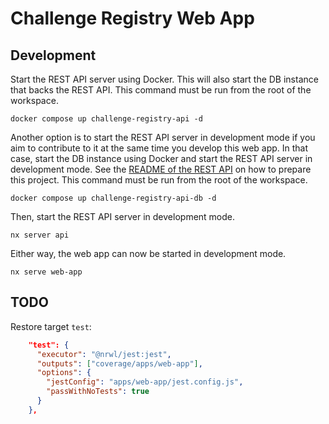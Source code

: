 # Challenge Registry Web App

## Development

Start the REST API server using Docker. This will also start the DB instance
that backs the REST API. This command must be run from the root of the
workspace.

```console
docker compose up challenge-registry-api -d
```

Another option is to start the REST API server in development mode if you aim to
contribute to it at the same time you develop this web app. In that case, start
the DB instance using Docker and start the REST API server in development mode.
See the [README of the REST API](../api/README.md) on how to prepare this
project. This command must be run from the root of the workspace.

```console
docker compose up challenge-registry-api-db -d
```

Then, start the REST API server in development mode.

```console
nx server api
```

Either way, the web app can now be started in development mode.

```console
nx serve web-app
```

## TODO

Restore target `test`:

```json
    "test": {
      "executor": "@nrwl/jest:jest",
      "outputs": ["coverage/apps/web-app"],
      "options": {
        "jestConfig": "apps/web-app/jest.config.js",
        "passWithNoTests": true
      }
    },
```